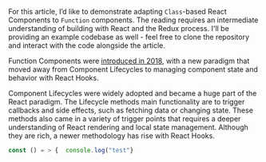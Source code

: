 For this article, I’d like to demonstrate adapting `Class`-based React Components to `Function` components. The reading requires an intermediate understanding of building with React and the Redux process. I'll be providing an example codebase as well - feel free to clone the repository and interact with the code alongside the article. 

Function Components were [introduced in 2018](youtube.com), with a new paradigm that moved away from Component Lifecycles to managing component state and behavior with React Hooks. 

Component Lifecycles were widely adopted and became a huge part of the React paradigm. The Lifecycle methods main functionality are to trigger callbacks and side effects, such as fetching data or changing state. These methods also came in a variety of trigger points that requires a deeper understanding of React rendering and local state management. Although they are rich, a newer methodology has rise with React Hooks. 

```javascript
const () = > {  console.log("test"}
```





